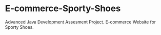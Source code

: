 # E-commerce-Sporty-Shoes
Advanced Java Development Assesment Project. E-commerce Website for Sporty Shoes.
